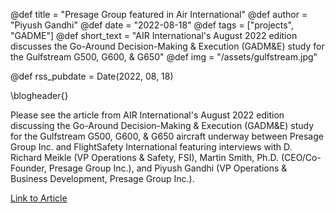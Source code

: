 @def title = "Presage Group featured in Air International"
@def author = "Piyush Gandhi"
@def date = "2022-08-18"
@def tags = ["projects", "GADME"]
@def short_text = "AIR International's August 2022 edition discusses the Go-Around Decision-Making & Execution (GADM&E) study for the Gulfstream G500, G600, & G650"
@def img = "/assets/gulfstream.jpg"

@def rss_pubdate = Date(2022, 08, 18)

\blogheader{}

Please see the article from AIR International's August 2022 edition discussing the Go-Around Decision-Making & Execution (GADM&E) study for the Gulfstream G500, G600, & G650 aircraft underway between Presage Group Inc. and FlightSafety International featuring interviews with D. Richard Meikle (VP Operations & Safety, FSI), Martin Smith, Ph.D. (CEO/Co-Founder, Presage Group Inc.), and Piyush Gandhi (VP Operations & Business Development, Presage Group Inc.).

[Link to Article](/assets/1661369159129.pdf)
